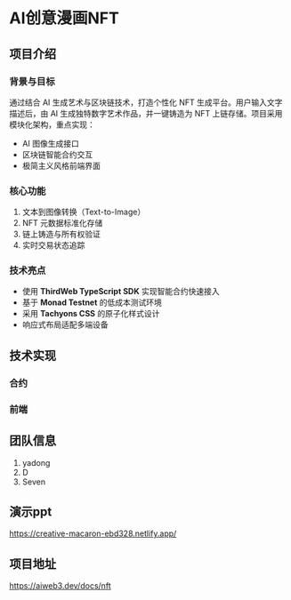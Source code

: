# AI创意漫画NFT

## 项目介绍
### 背景与目标
通过结合 AI 生成艺术与区块链技术，打造个性化 NFT 生成平台。用户输入文字描述后，由 AI 生成独特数字艺术作品，并一键铸造为 NFT 上链存储。项目采用模块化架构，重点实现：
- AI 图像生成接口
- 区块链智能合约交互
- 极简主义风格前端界面

### 核心功能
1. 文本到图像转换（Text-to-Image）
2. NFT 元数据标准化存储
3. 链上铸造与所有权验证
4. 实时交易状态追踪

### 技术亮点
- 使用 **ThirdWeb TypeScript SDK** 实现智能合约快速接入
- 基于 **Monad Testnet** 的低成本测试环境
- 采用 **Tachyons CSS** 的原子化样式设计
- 响应式布局适配多端设备

## 技术实现
### 合约
### 前端

## 团队信息
1. yadong
2. D
3. Seven

## 演示ppt
https://creative-macaron-ebd328.netlify.app/
## 项目地址
https://aiweb3.dev/docs/nft


